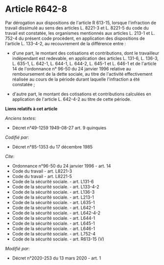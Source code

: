 # Article R642-8

Par dérogation aux dispositions de l'article R 613-15, lorsque l'infraction de travail dissimulé au sens des articles L.
8221-3 et L. 8221-5 du code du travail est constatée, les organismes mentionnés aux articles L. 213-1 et L. 752-4 du présent
code procèdent, en application des dispositions de l'article L. 133-4-2, au recouvrement de la différence entre :

- d'une part, le montant des cotisations et contributions, dont le travailleur indépendant est redevable, en application des
articles L. 131-6, L. 136-3, L. 635-1, L. 642-1, L. 644-1, L. 644-2, L. 645-1 et L. 646-1 et de l'article 14 de l'ordonnance
n° 96-50 du 24 janvier 1996 relative au remboursement de la dette sociale, au titre de l'activité effectivement réalisée au
cours de la période durant laquelle l'infraction a été constatée ;

- d'autre part, le montant des cotisations et contributions calculées en application de l'article L. 642-4-2 au titre de
cette période.

**Liens relatifs à cet article**

_Anciens textes_:

  - Décret n°49-1259 1949-08-27 art. 9 quinquies

_Codifié par_:

  - Décret n°85-1353 du 17 décembre 1985

_Cite_:

  - Ordonnance n°96-50 du 24 janvier 1996 - art. 14
  - Code du travail - art. L8221-3
  - Code du travail - art. L8221-5
  - Code de la sécurité sociale. - art. L131-6
  - Code de la sécurité sociale. - art. L133-4-2
  - Code de la sécurité sociale. - art. L136-3
  - Code de la sécurité sociale. - art. L213-1
  - Code de la sécurité sociale. - art. L635-1
  - Code de la sécurité sociale. - art. L642-1
  - Code de la sécurité sociale. - art. L642-4-2
  - Code de la sécurité sociale. - art. L644-1
  - Code de la sécurité sociale. - art. L645-1
  - Code de la sécurité sociale. - art. L646-1
  - Code de la sécurité sociale. - art. L752-4
  - Code de la sécurité sociale. - art. R613-15 (V)

_Modifié par_:

  - Décret n°2020-253 du 13 mars 2020 - art. 1
